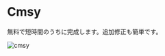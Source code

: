 # Cmsy
無料で短時間のうちに完成します。追加修正も簡単です。

![cmsy](https://c1.staticflickr.com/5/4496/37889687912_ffda400443_h.jpg)
